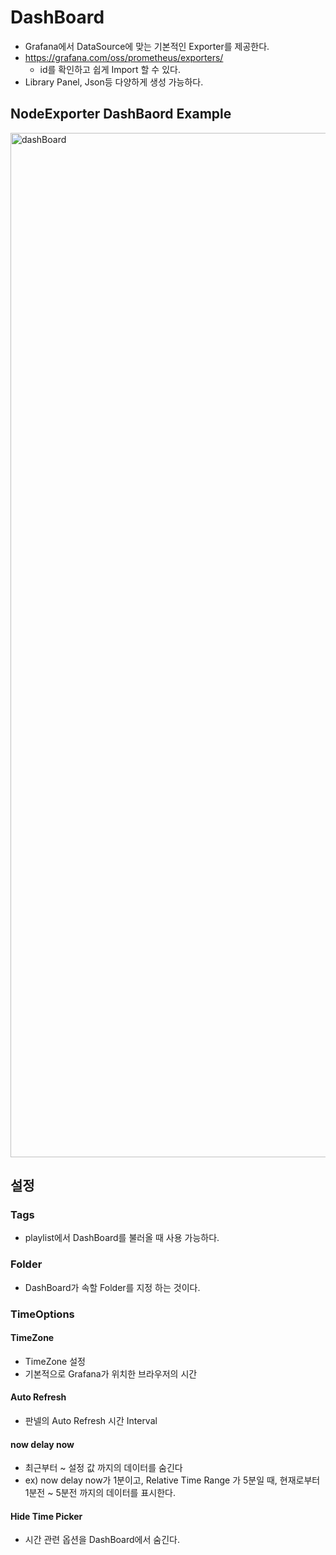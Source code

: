 # DashBoard
- Grafana에서 DataSource에 맞는 기본적인 Exporter를 제공한다.
- https://grafana.com/oss/prometheus/exporters/
  - id를 확인하고 쉽게 Import 할 수 있다.
- Library Panel, Json등 다양하게 생성 가능하다.

## NodeExporter DashBaord Example
<img width="1639" alt="dashBoard" src="https://user-images.githubusercontent.com/57896918/185949198-183926fd-f4f9-40df-990c-2a03f32c1ede.png">

## 설정

### Tags
- playlist에서 DashBoard를 불러올 때 사용 가능하다.

### Folder
- DashBoard가 속할 Folder를 지정 하는 것이다.

### TimeOptions

#### TimeZone
- TimeZone 설정
- 기본적으로 Grafana가 위치한 브라우저의 시간

#### Auto Refresh
- 판넬의 Auto Refresh 시간 Interval

#### now delay now
- 최근부터 ~ 설정 값 까지의 데이터를 숨긴다
- ex) now delay now가 1분이고, Relative Time Range 가 5분일 때,
  현재로부터 1분전 ~ 5분전 까지의 데이터를 표시한다.

#### Hide Time Picker
- 시간 관련 옵션을 DashBoard에서 숨긴다.
